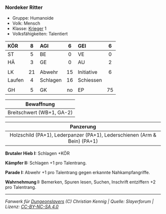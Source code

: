 ### Nordeker Ritter

- Gruppe: Humanoide
- Volk: Mensch
- Klasse: [Krieger](../../grw/charaktere-klasse-krieger.md) 1
- Volksfähigkeiten: Talentiert

| KÖR    |  8  | AGI      |  6  | GEI        |  6  |
| :----- | :-: | :------- | :-: | :--------- | :-: |
| ST     |  5  | BE       |  0  | VE         |  0  |
| HÄ     |  3  | GE       |  0  | AU         |  2  |
|        |     |          |     |            |     |
| LK     | 21  | Abwehr   | 15  | Initiative |  6  |
| Laufen |  4  | Schlagen | 16  | Schiessen  |     |
|        |     |          |     |            |     |
| GH     |  5  | GK       | no  | EP         | 75  |

|        Bewaffnung         |
| :-----------------------: |
| Breitschwert (WB+1, GA-2) |

|                                Panzerung                                 |
| :----------------------------------------------------------------------: |
| Holzschild (PA+1), Lederpanzer (PA+1), Lederschienen (Arm & Bein) (PA+1) |

**Brutaler Hieb I:** Schlagen +KÖR

**Kämpfer II:** Schlagen +1 pro Talentrang.

**Parade I:** Abwehr +1 pro Talentrang gegen erkannte Nahkampfangriffe.

**Wahrnehmung I:** Bemerken, Spuren lesen, Suchen, Inschrift entziffern +2 pro Talentrang.

---

_Fanwerk für [Dungeonslayers](https://www.dungeonslayers.net/) (C) Christian Kennig | Quelle: Slayerforum | Lizenz: [CC-BY-NC-SA 4.0](https://creativecommons.org/licenses/by-nc-sa/4.0/deed.de)_
